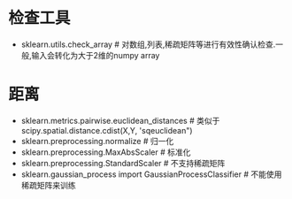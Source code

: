 # 检查工具
- sklearn.utils.check_array   # 对数组,列表,稀疏矩阵等进行有效性确认检查.一般,输入会转化为大于2维的numpy array  

# 距离
- sklearn.metrics.pairwise.euclidean_distances # 类似于scipy.spatial.distance.cdist(X,Y, 'sqeuclidean")
- sklearn.preprocessing.normalize       # 归一化
- sklearn.preprocessing.MaxAbsScaler    # 标准化
- sklearn.preprocessing.StandardScaler  # 不支持稀疏矩阵
- sklearn.gaussian_process import GaussianProcessClassifier # 不能使用稀疏矩阵来训练
